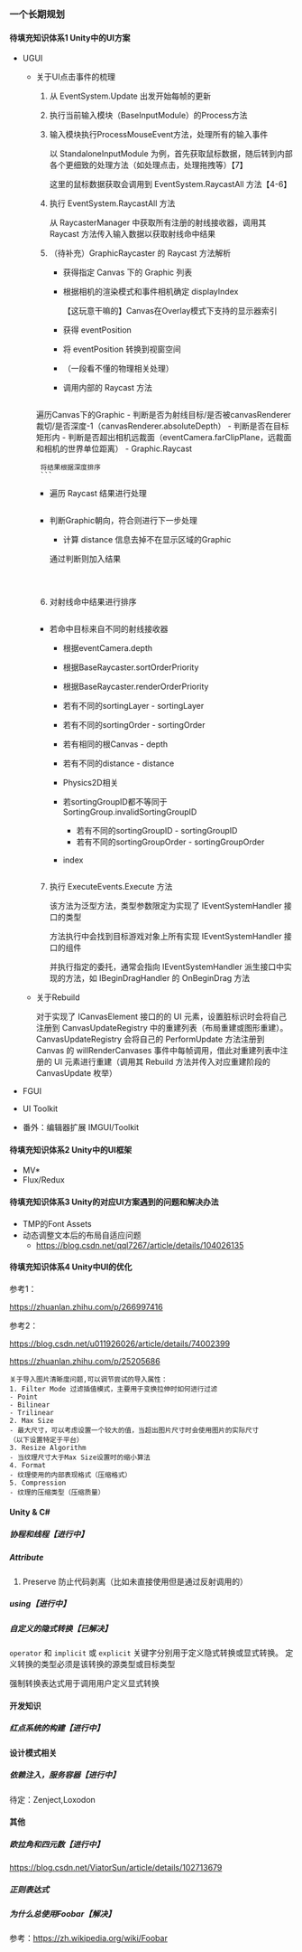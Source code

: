 ### 一个长期规划

#### 待填充知识体系1 Unity中的UI方案

- UGUI

  - 关于UI点击事件的梳理

    1. 从 EventSystem.Update 出发开始每帧的更新

    2. 执行当前输入模块（BaseInputModule）的Process方法

    3. 输入模块执行ProcessMouseEvent方法，处理所有的输入事件

       以 StandaloneInputModule 为例，首先获取鼠标数据，随后转到内部各个更细致的处理方法（如处理点击，处理拖拽等）【7】

       这里的鼠标数据获取会调用到 EventSystem.RaycastAll 方法【4-6】

    4. 执行 EventSystem.RaycastAll 方法

       从 RaycasterManager 中获取所有注册的射线接收器，调用其 Raycast 方法传入输入数据以获取射线命中结果

    5. （待补充）GraphicRaycaster 的 Raycast 方法解析

       - 获得指定 Canvas 下的 Graphic 列表

       - 根据相机的渲染模式和事件相机确定 displayIndex

         【这玩意干嘛的】Canvas在Overlay模式下支持的显示器索引

       - 获得 eventPosition

       - 将 eventPosition 转换到视窗空间

       - （一段看不懂的物理相关处理）

       - 调用内部的 Raycast 方法

         ```
    遍历Canvas下的Graphic
         - 判断是否为射线目标/是否被canvasRenderer裁切/是否深度-1（canvasRenderer.absoluteDepth）
         - 判断是否在目标矩形内
         - 判断是否超出相机远裁面（eventCamera.farClipPlane，远裁面和相机的世界单位距离）
         - Graphic.Raycast
         
         将结果根据深度排序
         ```
       
       - 遍历 Raycast 结果进行处理

         ```
    - 判断Graphic朝向，符合则进行下一步处理
         - 计算 distance 信息去掉不在显示区域的Graphic
         
         通过判断则加入结果
         ```
       
         

    6. 对射线命中结果进行排序

       ```
     - 若命中目标来自不同的射线接收器
       	- 根据eventCamera.depth
       	- 根据BaseRaycaster.sortOrderPriority
       	- 根据BaseRaycaster.renderOrderPriority
       	
       - 若有不同的sortingLayer - sortingLayer
       - 若有不同的sortingOrder - sortingOrder
       - 若有相同的根Canvas - depth
       - 若有不同的distance - distance
       
       - Physics2D相关
       	- 若sortingGroupID都不等同于SortingGroup.invalidSortingGroupID
       		- 若有不同的sortingGroupID - sortingGroupID
       		- 若有不同的sortingGroupOrder - sortingGroupOrder
       			
       - index
       ```
    
    7. 执行 ExecuteEvents.Execute 方法

       该方法为泛型方法，类型参数限定为实现了 IEventSystemHandler 接口的类型

       方法执行中会找到目标游戏对象上所有实现 IEventSystemHandler 接口的组件

       并执行指定的委托，通常会指向 IEventSystemHandler 派生接口中实现的方法，如 IBeginDragHandler 的 OnBeginDrag 方法
     
       

  - 关于Rebuild

    对于实现了 ICanvasElement 接口的的 UI 元素，设置脏标识时会将自己注册到 CanvasUpdateRegistry 中的重建列表（布局重建或图形重建）。CanvasUpdateRegistry 会将自己的 PerformUpdate 方法注册到 Canvas 的 willRenderCanvases 事件中每帧调用，借此对重建列表中注册的 UI 元素进行重建（调用其 Rebuild 方法并传入对应重建阶段的 CanvasUpdate 枚举）

    

- FGUI

- UI Toolkit

- 番外：编辑器扩展 IMGUI/Toolkit

#### 待填充知识体系2 Unity中的UI框架

- MV*
- Flux/Redux

#### 待填充知识体系3 Unity的对应UI方案遇到的问题和解决办法

- TMP的Font Assets
- 动态调整文本后的布局自适应问题
  - https://blog.csdn.net/qql7267/article/details/104026135

#### 待填充知识体系4 Unity中UI的优化

参考1：

https://zhuanlan.zhihu.com/p/266997416

参考2：

https://blog.csdn.net/u011926026/article/details/74002399

https://zhuanlan.zhihu.com/p/25205686

```
关于导入图片清晰度问题,可以调节尝试的导入属性：
1. Filter Mode 过滤插值模式，主要用于变换拉伸时如何进行过滤
- Point
- Bilinear
- Trilinear
2. Max Size 
- 最大尺寸，可以考虑设置一个较大的值，当超出图片尺寸时会使用图片的实际尺寸
（以下设置特定于平台）
3. Resize Algorithm
- 当纹理尺寸大于Max Size设置时的缩小算法
4. Format
- 纹理使用的内部表现格式（压缩格式）
5. Compression
- 纹理的压缩类型（压缩质量）
```





#### Unity & C#

##### 协程和线程【进行中】

##### Attribute
1. Preserve 防止代码剥离（比如未直接使用但是通过反射调用的）

##### using【进行中】

##### 自定义的隐式转换【已解决】

`operator` 和 `implicit` 或 `explicit` 关键字分别用于定义隐式转换或显式转换。 定义转换的类型必须是该转换的源类型或目标类型

强制转换表达式用于调用用户定义显式转换




#### 开发知识
##### 红点系统的构建【进行中】


#### 设计模式相关

##### 依赖注入，服务容器【进行中】
待定：Zenject,Loxodon






#### 其他
##### 欧拉角和四元数【进行中】

https://blog.csdn.net/ViatorSun/article/details/102713679

##### 正则表达式



##### 为什么总使用Foobar【解决】

参考：https://zh.wikipedia.org/wiki/Foobar

